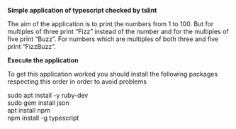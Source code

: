 <b>Simple application of typescript checked by tslint</b>

The aim of the application is to print the numbers from 1 to 100. 
But for multiples of three print “Fizz” instead of the number and 
for the multiples of five print “Buzz”. For numbers which are 
multiples of both three and five print “FizzBuzz”.

<b>Execute the application</b>

To get this application worked you should install the following
packages respecting this order in order to avoid problems 

<p>
sudo apt install -y ruby-dev<br>
sudo gem install json<br>
apt install npm<br>
npm install -g typescript<br>
</p>
